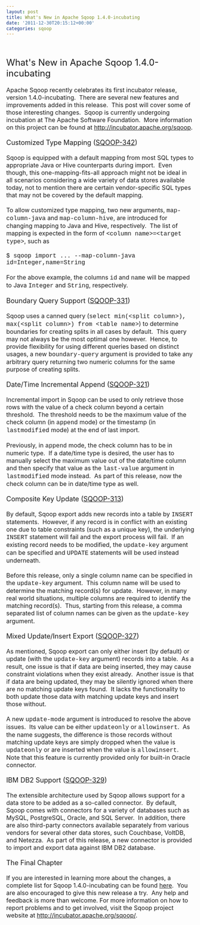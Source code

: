 ```yaml
---
layout: post
title: What's New in Apache Sqoop 1.4.0-incubating
date: '2011-12-30T20:15:12+00:00'
categories: sqoop
---
```

<font size="3"><br /><br /><font size="5">What's New in Apache Sqoop 1.4.0-incubating</font><br /><br />Apache Sqoop recently celebrates its first incubator release, version 1.4.0-incubating.&nbsp; There are several new features and improvements added in this release.&nbsp; This post will cover some of those interesting changes.&nbsp; Sqoop is currently undergoing incubation at The Apache Software Foundation.&nbsp; More information on this project can be found at <a href="http://incubator.apache.org/sqoop">http://incubator.apache.org/sqoop</a>.<br /><br /><font size="4">Customized Type Mapping (<a href="http://issues.apache.org/jira/browse/SQOOP-342">SQOOP-342</a>)</font><br /><br />Sqoop is equipped with a default mapping from most SQL types to appropriate Java or Hive counterparts during import.&nbsp; Even though, this one-mapping-fits-all approach might not be ideal in all scenarios considering a wide variety of data stores available today, not to mention there are certain vendor-specific SQL types that may not be covered by the default mapping.<br /><br />To allow customized type mapping, two new arguments, <font face="courier new,courier,monospace">map-column-java</font> and <font face="courier new,courier,monospace">map-column-hive</font>, are introduced for changing mapping to Java and Hive, respectively.&nbsp; The list of mapping is expected in the form of <font face="courier new,courier,monospace">&lt;column name&gt;=&lt;target type&gt;</font>, such as<br /><br /><font face="courier new,courier,monospace">$ sqoop import ... --map-column-java id=Integer,name=String</font><br /><br />For the above example, the columns <font face="courier new,courier,monospace">id</font> and <font face="courier new,courier,monospace">name</font> will be mapped to Java <font face="courier new,courier,monospace">Integer</font> and <font face="courier new,courier,monospace">String</font>, respectively.<br /><br /><font size="4">Boundary Query Support (<a href="http://issues.apache.org/jira/browse/SQOOP-331">SQOOP-331</a>)</font><br /><br />Sqoop uses a canned query (<font face="courier new,courier,monospace">select min(&lt;split column&gt;), max(&lt;split column&gt;) from &lt;table name&gt;</font>) to determine boundaries for creating splits in all cases by default.&nbsp; This query may not always be the most optimal one however.&nbsp; Hence, to provide flexibility for using different queries based on distinct usages, a new <font face="courier new,courier,monospace">boundary-query</font> argument is provided to take any arbitrary query returning two numeric columns for the same purpose of creating splits.<br /><br /><font size="4">Date/Time Incremental Append (<a href="http://issues.apache.org/jira/browse/SQOOP-321">SQOOP-321</a>)</font><br /><br />Incremental import in Sqoop can be used to only retrieve those rows with the value of a check column beyond a certain threshold.&nbsp; The threshold needs to be the maximum value of the check column (in <font face="courier new,courier,monospace">append</font> mode) or the timestamp (in <font face="courier new,courier,monospace">lastmodified</font> mode) at the end of last import.<br /><br />Previously, in <font face="courier new,courier,monospace">append</font> mode, the check column has to be in numeric type.&nbsp; If a date/time type is desired, the user has to manually select the maximum value out of the date/time column and then specify that value as the <font face="courier new,courier,monospace">last-value</font> argument in <font face="courier new,courier,monospace">lastmodified</font> mode instead.&nbsp; As part of this release, now the check column can be in date/time type as well.<br /><br /><font size="4">Composite Key Update (<a href="http://issues.apache.org/jira/browse/SQOOP-313">SQOOP-313</a>)</font><br /><br />By default, Sqoop export adds new records into a table by <font face="courier new,courier,monospace">INSERT</font> statements.&nbsp; However, if any record is in conflict with an existing one due to table constraints (such as a unique key), the underlying <font face="courier new,courier,monospace">INSERT</font> statement will fail and the export process will fail.&nbsp; If an existing record needs to be modified, the <font face="courier new,courier,monospace">update-key</font> argument can be specified and <font face="courier new,courier,monospace">UPDATE</font> statements will be used instead underneath.<br /><br />Before this release, only a single column name can be specified in the <font face="courier new,courier,monospace">update-key</font> argument.&nbsp; This column name will be used to determine the matching record(s) for update.&nbsp; However, in many real world situations, multiple columns are required to identify the matching record(s).&nbsp; Thus, starting from this release, a comma separated list of column names can be given as the <font face="courier new,courier,monospace">update-key</font> argument.<br /><br /><font size="4">Mixed Update/Insert Export (<a href="http://issues.apache.org/jira/browse/SQOOP-327">SQOOP-327</a>)</font><br /><br />As mentioned, Sqoop export can only either insert (by default) or update (with the <font face="courier new,courier,monospace">update-key</font> argument) records into a table.&nbsp; As a result, one issue is that if data are being inserted, they may cause constraint violations when they exist already.&nbsp; Another issue is that if data are being updated, they may be silently ignored when there are no matching update keys found.&nbsp; It lacks the functionality to both update those data with matching update keys and insert those without.<br /><br />A new <font face="courier new,courier,monospace">update-mode</font> argument is introduced to resolve the above issues.&nbsp; Its value can be either <font face="courier new,courier,monospace">updateonly</font> or <font face="courier new,courier,monospace">allowinsert</font>.&nbsp; As the name suggests, the difference is those records without matching update keys are simply dropped when the value is <font face="courier new,courier,monospace">updateonly</font> or are inserted when the value is <font face="courier new,courier,monospace">allowinsert</font>.&nbsp; Note that this feature is currently provided only for built-in Oracle connector.<br /><br /><font size="4">IBM DB2 Support (<a href="http://issues.apache.org/jira/browse/SQOOP-329">SQOOP-329</a>)</font><br /><br />The extensible architecture used by Sqoop allows support for a data store to be added as a so-called connector.&nbsp; By default, Sqoop comes with connectors for a variety of databases such as MySQL, PostgreSQL, Oracle, and SQL Server.&nbsp; In addition, there are also third-party connectors available separately from various vendors for several other data stores, such Couchbase, VoltDB, and Netezza.&nbsp; As part of this release, a new connector is provided to import and export data against IBM DB2 database.<br /><br /><font size="4">The Final Chapter</font><br /><br />If you are interested in learning more about the changes, a complete list for Sqoop 1.4.0-incubating can be found <a href="http://issues.apache.org/jira/secure/ReleaseNote.jspa?projectId=12311320&amp;version=12317345">here</a>.&nbsp; You are also encouraged to give this new release a try.&nbsp; Any help and feedback is more than welcome. For more information on how to report problems and to get involved, visit the Sqoop project website at <a href="http://incubator.apache.org/sqoop/">http://incubator.apache.org/sqoop/</a>.<br /><br /></font>
